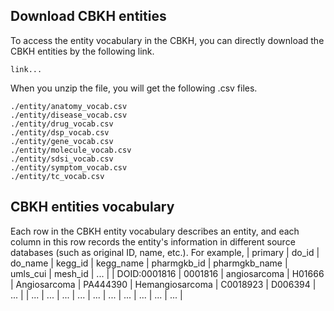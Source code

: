 ## Download CBKH entities
To access the entity vocabulary in the CBKH, you can directly download the CBKH entities by the following link.
```
link...
```

When you unzip the file, you will get the following .csv files.
```
./entity/anatomy_vocab.csv
./entity/disease_vocab.csv
./entity/drug_vocab.csv
./entity/dsp_vocab.csv
./entity/gene_vocab.csv
./entity/molecule_vocab.csv
./entity/sdsi_vocab.csv
./entity/symptom_vocab.csv
./entity/tc_vocab.csv
```

## CBKH entities vocabulary
Each row in the CBKH entity vocabulary describes an entity, and each column in this row records the entity's information in different source databases (such as original ID, name, etc.). For example,
| primary | do_id | do_name | kegg_id | kegg_name | pharmgkb_id | pharmgkb_name | umls_cui | mesh_id | ... |
| DOID:0001816 | 0001816 | angiosarcoma | H01666 | Angiosarcoma | PA444390 | Hemangiosarcoma | C0018923 | D006394 | ... |
| ... | ... | ... | ... | ... | ... | ... | ... | ... | ... |
